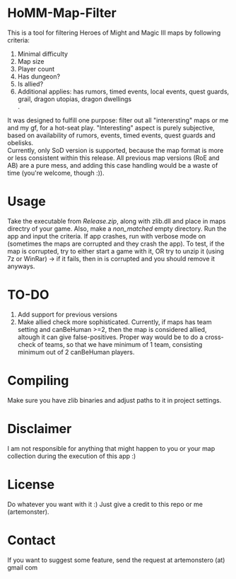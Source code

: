 HoMM-Map-Filter
===============
This is a tool for filtering Heroes of Might and Magic III maps by following criteria:<br>
1. Minimal difficulty<br>
2. Map size<br>
3. Player count<br>
4. Has dungeon?<br>
5. Is allied?<br>
6. Additional applies: has rumors, timed events, local events, quest guards, grail, dragon utopias, dragon dwellings <br>.

It was designed to fulfill one purpose: filter out all "interersting" maps or me and my gf, for a hot-seat play. "Interesting" aspect is purely subjective, based on availability of rumors, events, timed events, quest guards and obelisks.<br>
Currently, only SoD version is supported, because the map format is more or less consistent within this release. All previous map versions (RoE and AB) are a pure mess, and adding this case handling would be a waste of time (you're welcome, though :)).

Usage
===============
Take the executable from *Release.zip*, along with zlib.dll and place in maps directry of your game. Also, make a *non_matched* empty directory. 
Run the app and input the criteria.
If app crashes, run with verbose mode on (sometimes the maps are corrupted and they crash the app). To test, if the map is corrupted, try to either start a game with it, OR try to unzip it (using 7z or WinRar) -> if it fails, then in is corrupted and you should remove it anyways.

TO-DO
===============
1. Add support for previous versions<br>
2. Make allied check more sophisticated. Currently, if maps has team setting and canBeHuman >=2, then the map is considered allied, altough it can give false-positives. Proper way would be to do a cross-check of teams, so that we have minimum of 1 team, consisting minimum out of 2 canBeHuman players.<br>

Compiling
===============
Make sure you have zlib binaries and adjust paths to it in project settings.


Disclaimer
===============
I am not responsible for anything that might happen to you or your map collection during the execution of this app :)

License
===============
Do whatever you want with it :) Just give a credit to this repo or me (artemonster).

Contact
===============
If you want to suggest some feature, send the request at artemonstero (at) gmail com
